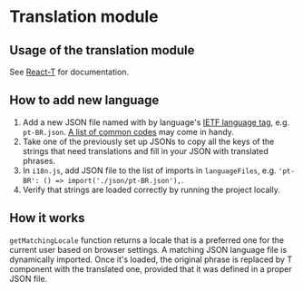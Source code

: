 # Translation module

## Usage of the translation module

See [React-T](https://github.com/wojtekmaj/react-t) for documentation.

## How to add new language

1. Add a new JSON file named with by language's [IETF language tag](https://en.wikipedia.org/wiki/IETF_language_tag), e.g. `pt-BR.json`. [A list of common codes](https://github.com/libyal/libfwnt/wiki/Language-Code-identifiers#0x0400---0x04ff) may come in handy.
2. Take one of the previously set up JSONs to copy all the keys of the strings that need translations and fill in your JSON with translated phrases.
3. In `i18n.js`, add JSON file to the list of imports in `languageFiles`, e.g. `'pt-BR': () => import('./json/pt-BR.json'),`.
4. Verify that strings are loaded correctly by running the project locally.

## How it works

`getMatchingLocale` function returns a locale that is a preferred one for the current user based on browser settings. A matching JSON language file is dynamically imported. Once it's loaded, the original phrase is replaced by T component with the translated one, provided that it was defined in a proper JSON file.
